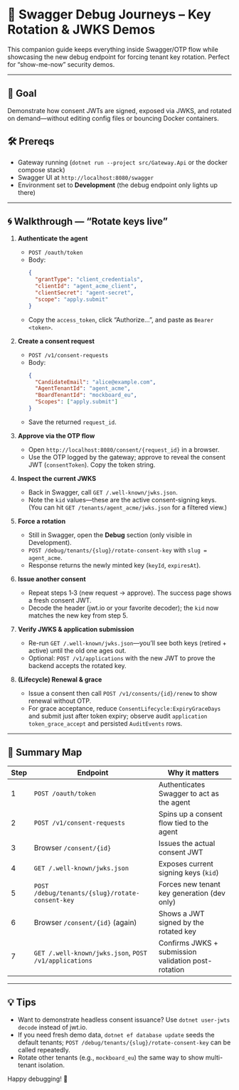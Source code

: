 # 🔧 Swagger Debug Journeys – Key Rotation & JWKS Demos

This companion guide keeps everything inside Swagger/OTP flow while showcasing the new debug endpoint for forcing tenant key rotation. Perfect for “show-me-now” security demos.

---

## 🎯 Goal
Demonstrate how consent JWTs are signed, exposed via JWKS, and rotated on demand—without editing config files or bouncing Docker containers.

## 🛠 Prereqs
- Gateway running (`dotnet run --project src/Gateway.Api` or the docker compose stack)
- Swagger UI at `http://localhost:8080/swagger`
- Environment set to **Development** (the debug endpoint only lights up there)

---

## 🌀 Walkthrough — “Rotate keys live”

1. **Authenticate the agent**
   - `POST /oauth/token`
   - Body:
     ```json
     {
       "grantType": "client_credentials",
       "clientId": "agent_acme_client",
       "clientSecret": "agent-secret",
       "scope": "apply.submit"
     }
     ```
   - Copy the `access_token`, click “Authorize…”, and paste as `Bearer <token>`.

2. **Create a consent request**
   - `POST /v1/consent-requests`
   - Body:
     ```json
     {
       "CandidateEmail": "alice@example.com",
       "AgentTenantId": "agent_acme",
       "BoardTenantId": "mockboard_eu",
       "Scopes": ["apply.submit"]
     }
     ```
   - Save the returned `request_id`.

3. **Approve via the OTP flow**
   - Open `http://localhost:8080/consent/{request_id}` in a browser.
   - Use the OTP logged by the gateway; approve to reveal the consent JWT (`consentToken`). Copy the token string.

4. **Inspect the current JWKS**
   - Back in Swagger, call `GET /.well-known/jwks.json`.
   - Note the `kid` values—these are the active consent-signing keys. (You can hit `GET /tenants/agent_acme/jwks.json` for a filtered view.)

5. **Force a rotation**
   - Still in Swagger, open the **Debug** section (only visible in Development).
   - `POST /debug/tenants/{slug}/rotate-consent-key` with `slug = agent_acme`.
   - Response returns the newly minted key (`keyId`, `expiresAt`).

6. **Issue another consent**
   - Repeat steps 1‑3 (new request → approve). The success page shows a fresh consent JWT.
   - Decode the header (jwt.io or your favorite decoder); the `kid` now matches the new key from step 5.

7. **Verify JWKS & application submission**
   - Re-run `GET /.well-known/jwks.json`—you’ll see both keys (retired + active) until the old one ages out.
   - Optional: `POST /v1/applications` with the new JWT to prove the backend accepts the rotated key.

8. **(Lifecycle) Renewal & grace**
   - Issue a consent then call `POST /v1/consents/{id}/renew` to show renewal without OTP.
   - For grace acceptance, reduce `ConsentLifecycle:ExpiryGraceDays` and submit just after token expiry; observe audit `application token_grace_accept` and persisted `AuditEvents` rows.

---

## 🧭 Summary Map

| Step | Endpoint | Why it matters |
|------|----------|----------------|
| 1 | `POST /oauth/token` | Authenticates Swagger to act as the agent |
| 2 | `POST /v1/consent-requests` | Spins up a consent flow tied to the agent |
| 3 | Browser `/consent/{id}` | Issues the actual consent JWT |
| 4 | `GET /.well-known/jwks.json` | Exposes current signing keys (`kid`) |
| 5 | `POST /debug/tenants/{slug}/rotate-consent-key` | Forces new tenant key generation (dev only) |
| 6 | Browser `/consent/{id}` (again) | Shows a JWT signed by the rotated key |
| 7 | `GET /.well-known/jwks.json`, `POST /v1/applications` | Confirms JWKS + submission validation post-rotation |

---

## 💡 Tips
- Want to demonstrate headless consent issuance? Use `dotnet user-jwts decode` instead of jwt.io.
- If you need fresh demo data, `dotnet ef database update` seeds the default tenants; `POST /debug/tenants/{slug}/rotate-consent-key` can be called repeatedly.
- Rotate other tenants (e.g., `mockboard_eu`) the same way to show multi-tenant isolation.

Happy debugging! 🎉
